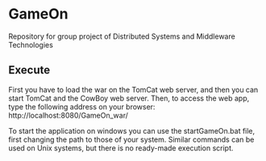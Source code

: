 # GameOn
Repository for group project of Distributed Systems and Middleware Technologies

Execute
-----
First you have to load the war on the TomCat web server, and then you can start TomCat and the CowBoy web server.
Then, to access the web app, type the following address on your browser: http://localhost:8080/GameOn_war/

To start the application on windows you can use the startGameOn.bat file, first changing the path to those of your system. 
Similar commands can be used on Unix systems, but there is no ready-made execution script.

